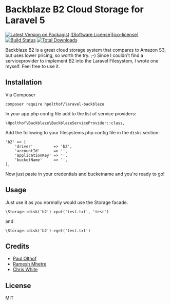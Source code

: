 # Backblaze B2 Cloud Storage for Laravel 5

[![Latest Version on Packagist](https://img.shields.io/packagist/v/hpolthof/laravel-backblaze.svg?style=flat-square)](https://packagist.org/packages/hpolthof/laravel-backblaze)
[![Software License][ico-license]](LICENSE.md)
[![Build Status](https://img.shields.io/travis/hpolthof/laravel-backblaze/master.svg?style=flat-square)](https://travis-ci.org/hpolthof/laravel-backblaze)
[![Total Downloads](https://img.shields.io/packagist/dt/hpolthof/laravel-backblaze.svg?style=flat-square)](https://packagist.org/packages/hpolthof/laravel-backblaze)

Backblaze B2 is a great cloud storage system that compares to Amazon S3, but uses lower pricing, so worth the try. ;-)
Since I couldn't find a serviceprovider to implement B2 into the Laravel Filesystem, I wrote one myself. 
Feel free to use it.
 
## Installation
Via Composer
```
composer require hpolthof/laravel-backblaze
```

In your app.php config file add to the list of service providers:
```
\Hpolthof\Backblaze\BackblazeServiceProvider::class,
```

Add the following to your filesystems.php config file in the ```disks``` section:
```
'b2' => [
    'driver'         => 'b2',
    'accountId'      => '',
    'applicationKey' => '',
    'bucketName'     => '',
],
```

Now just paste in your credentials and bucketname and you're ready to go!

## Usage
Just use it as you normally would use the Storage facade.
```
\Storage::disk('b2')->put('test.txt', 'test')
```
and
```
\Storage::disk('b2')->get('test.txt')
```

## Credits
* [Paul Olthof](https://github.com/hpolthof)
* [Ramesh Mhetre](https://github.com/mhetreramesh/flysystem-backblaze)
* [Chris White](https://github.com/cwhite92/b2-sdk-php)

## License
MIT